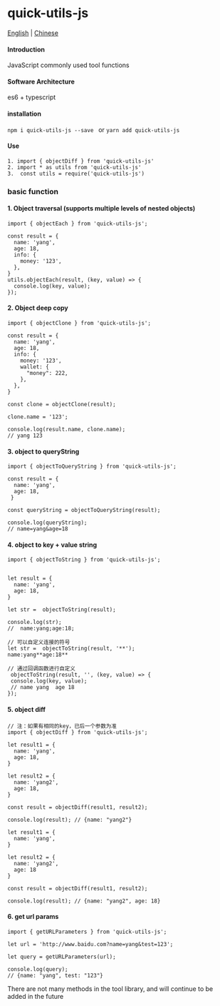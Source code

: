 # quick-utils-js

[English](./README.en.md) | [Chinese](./README.md)

#### Introduction
JavaScript commonly used tool functions

#### Software Architecture
es6 + typescript


#### installation

`npm i quick-utils-js --save ` or `yarn add quick-utils-js`

#### Use
```
1. import { objectDiff } from 'quick-utils-js'
2. import * as utils from 'quick-utils-js'
3.  const utils = require('quick-utils-js')
```

###  basic function

#### 1. Object traversal (supports multiple levels of nested objects)
```
import { objectEach } from 'quick-utils-js';

const result = {
  name: 'yang',
  age: 18,
  info: {
    money: '123',
  },
}
utils.objectEach(result, (key, value) => {
  console.log(key, value);
});
```

#### 2. Object deep copy
```
import { objectClone } from 'quick-utils-js';

const result = {
  name: 'yang',
  age: 18,
  info: {
    money: '123',
    wallet: {
      "money": 222,
    },
  },
}

const clone = objectClone(result);

clone.name = '123';

console.log(result.name, clone.name);
// yang 123
```

#### 3. object to queryString
```
import { objectToQueryString } from 'quick-utils-js';

const result = {
  name: 'yang',
  age: 18,
 }

const queryString = objectToQueryString(result);

console.log(queryString);
// name=yang&age=18
```

#### 4. object to key + value string
```
import { objectToString } from 'quick-utils-js';


let result = {
  name: 'yang',
  age: 18,
}

let str =  objectToString(result);

console.log(str);
//  name:yang;age:18;

// 可以自定义连接的符号
let str =  objectToString(result, '**');
name:yang**age:18**

// 通过回调函数进行自定义
 objectToString(result, '', (key, value) => {
 console.log(key, value);
 // name yang  age 18
});
```

####  5. object diff
```
// 注：如果有相同的key，已后一个参数为准
import { objectDiff } from 'quick-utils-js';

let result1 = {
  name: 'yang',
  age: 18,
}

let result2 = {
  name: 'yang2',
  age: 18,
}

const result = objectDiff(result1, result2);

console.log(result); // {name: "yang2"}

let result1 = {
  name: 'yang',
}

let result2 = {
  name: 'yang2',
  age: 18
}

const result = objectDiff(result1, result2);

console.log(result); // {name: "yang2", age: 18}
```

####  6. get url params
```
import { getURLParameters } from 'quick-utils-js';

let url = 'http://www.baidu.com?name=yang&test=123';

let query = getURLParameters(url);

console.log(query);
// {name: "yang", test: "123"}
```

 There are not many methods in the tool library, and will continue to be added in the future